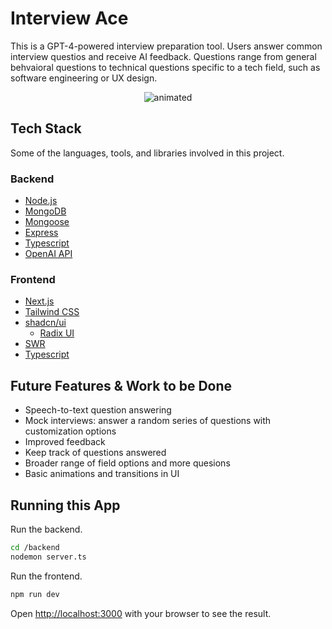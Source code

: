 # Interview Ace

This is a GPT-4-powered interview preparation tool. Users answer common interview questios and receive AI feedback. Questions range from general behvaioral questions to technical questions specific to a tech field, such as software engineering or UX design.

<p align="center">
  <img src="https://github.com/edward-chew/interview-ace/assets/69544317/e5e1a62e-0660-4302-980e-95a6ed1f3d0e" alt="animated" />
</p>

## Tech Stack

Some of the languages, tools, and libraries involved in this project.

### Backend

- [Node.js](https://nodejs.org/en)
- [MongoDB](https://www.mongodb.com/)
- [Mongoose](https://mongoosejs.com/)
- [Express](https://expressjs.com/)
- [Typescript](https://www.typescriptlang.org/)
- [OpenAI API](https://openai.com/product)

### Frontend

- [Next.js](https://nextjs.org/)
- [Tailwind CSS](https://tailwindcss.com/)
- [shadcn/ui](https://ui.shadcn.com/)
  - [Radix UI](https://www.radix-ui.com/)
- [SWR](https://swr.vercel.app/)
- [Typescript](https://www.typescriptlang.org/)

## Future Features & Work to be Done

- Speech-to-text question answering
- Mock interviews: answer a random series of questions with customization options
- Improved feedback
- Keep track of questions answered
- Broader range of field options and more quesions
- Basic animations and transitions in UI

## Running this App

Run the backend.

```bash
cd /backend
nodemon server.ts
```

Run the frontend.

```bash
npm run dev
```

Open [http://localhost:3000](http://localhost:3000) with your browser to see the result.
